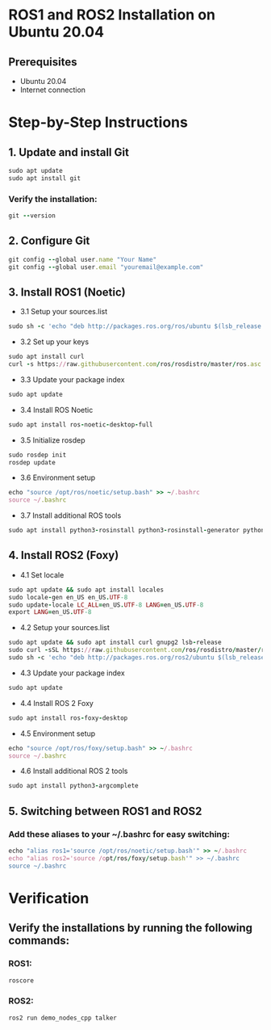 # ROS1 and ROS2 Installation on Ubuntu 20.04

## Prerequisites

- Ubuntu 20.04
- Internet connection

# Step-by-Step Instructions

## 1. Update and install Git
```ruby
sudo apt update
sudo apt install git
```
### Verify the installation:
```ruby
git --version
```

## 2. Configure Git
```ruby
git config --global user.name "Your Name"
git config --global user.email "youremail@example.com"
```
## 3. Install ROS1 (Noetic)
- 3.1 Setup your sources.list
```ruby
sudo sh -c 'echo "deb http://packages.ros.org/ros/ubuntu $(lsb_release -sc) main" > /etc/apt/sources.list.d/ros-latest.list'
```
- 3.2 Set up your keys
```ruby
sudo apt install curl
curl -s https://raw.githubusercontent.com/ros/rosdistro/master/ros.asc | sudo apt-key add -
```
- 3.3 Update your package index
```ruby
sudo apt update
```
-  3.4 Install ROS Noetic
```ruby
sudo apt install ros-noetic-desktop-full
```
-  3.5 Initialize rosdep
```ruby
sudo rosdep init
rosdep update
```
-  3.6 Environment setup
```ruby
echo "source /opt/ros/noetic/setup.bash" >> ~/.bashrc
source ~/.bashrc
```
-  3.7 Install additional ROS tools
```ruby
sudo apt install python3-rosinstall python3-rosinstall-generator python3-wstool build-essential
```
## 4. Install ROS2 (Foxy)
- 4.1 Set locale
```ruby
sudo apt update && sudo apt install locales
sudo locale-gen en_US en_US.UTF-8
sudo update-locale LC_ALL=en_US.UTF-8 LANG=en_US.UTF-8
export LANG=en_US.UTF-8
```
- 4.2 Setup your sources.list
```ruby
sudo apt update && sudo apt install curl gnupg2 lsb-release
sudo curl -sSL https://raw.githubusercontent.com/ros/rosdistro/master/ros.asc | sudo apt-key add -
sudo sh -c 'echo "deb http://packages.ros.org/ros2/ubuntu $(lsb_release -cs) main" > /etc/apt/sources.list.d/ros2-latest.list'
```
- 4.3 Update your package index
```ruby
sudo apt update
```
- 4.4 Install ROS 2 Foxy
```ruby
sudo apt install ros-foxy-desktop
```
- 4.5 Environment setup
```ruby
echo "source /opt/ros/foxy/setup.bash" >> ~/.bashrc
source ~/.bashrc
```
- 4.6 Install additional ROS 2 tools
```ruby
sudo apt install python3-argcomplete
```
## 5. Switching between ROS1 and ROS2
### Add these aliases to your ~/.bashrc for easy switching:
```ruby
echo "alias ros1='source /opt/ros/noetic/setup.bash'" >> ~/.bashrc
echo "alias ros2='source /opt/ros/foxy/setup.bash'" >> ~/.bashrc
source ~/.bashrc
```
# Verification
## Verify the installations by running the following commands:

### ROS1:
```ruby
roscore
```
### ROS2:
```ruby
ros2 run demo_nodes_cpp talker
```


